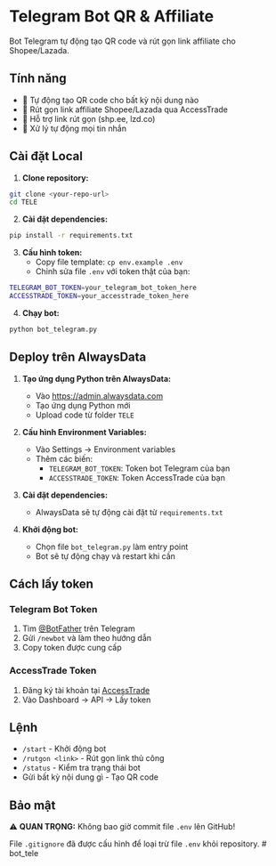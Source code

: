 # Telegram Bot QR & Affiliate

Bot Telegram tự động tạo QR code và rút gọn link affiliate cho Shopee/Lazada.

## Tính năng

- 🤖 Tự động tạo QR code cho bất kỳ nội dung nào
- 🛒 Rút gọn link affiliate Shopee/Lazada qua AccessTrade
- 📱 Hỗ trợ link rút gọn (shp.ee, lzd.co)
- 🎯 Xử lý tự động mọi tin nhắn

## Cài đặt Local

1. **Clone repository:**
```bash
git clone <your-repo-url>
cd TELE
```

2. **Cài đặt dependencies:**
```bash
pip install -r requirements.txt
```

3. **Cấu hình token:**
   - Copy file template: `cp env.example .env`
   - Chỉnh sửa file `.env` với token thật của bạn:
```bash
TELEGRAM_BOT_TOKEN=your_telegram_bot_token_here
ACCESSTRADE_TOKEN=your_accesstrade_token_here
```

4. **Chạy bot:**
```bash
python bot_telegram.py
```

## Deploy trên AlwaysData

1. **Tạo ứng dụng Python trên AlwaysData:**
   - Vào https://admin.alwaysdata.com
   - Tạo ứng dụng Python mới
   - Upload code từ folder `TELE`

2. **Cấu hình Environment Variables:**
   - Vào Settings → Environment variables
   - Thêm các biến:
     - `TELEGRAM_BOT_TOKEN`: Token bot Telegram của bạn
     - `ACCESSTRADE_TOKEN`: Token AccessTrade của bạn

3. **Cài đặt dependencies:**
   - AlwaysData sẽ tự động cài đặt từ `requirements.txt`

4. **Khởi động bot:**
   - Chọn file `bot_telegram.py` làm entry point
   - Bot sẽ tự động chạy và restart khi cần

## Cách lấy token

### Telegram Bot Token
1. Tìm [@BotFather](https://t.me/botfather) trên Telegram
2. Gửi `/newbot` và làm theo hướng dẫn
3. Copy token được cung cấp

### AccessTrade Token
1. Đăng ký tài khoản tại [AccessTrade](https://accesstrade.vn)
2. Vào Dashboard → API → Lấy token

## Lệnh

- `/start` - Khởi động bot
- `/rutgon <link>` - Rút gọn link thủ công
- `/status` - Kiểm tra trạng thái bot
- Gửi bất kỳ nội dung gì - Tạo QR code

## Bảo mật

⚠️ **QUAN TRỌNG:** Không bao giờ commit file `.env` lên GitHub!

File `.gitignore` đã được cấu hình để loại trừ file `.env` khỏi repository.
#   b o t _ t e l e  
 